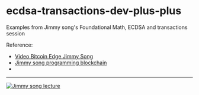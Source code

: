 # ecdsa-transactions-dev-plus-plus
Examples from Jimmy song's  Foundational Math, ECDSA and transactions session

Reference:
- [Video Bitcoin Edge Jimmy Song](https://youtu.be/e6voIwB-An4)
- [Jimmy song programming blockchain](https://github.com/jimmysong/programmingbitcoin/blob/master/ch01.asciidoc)
-



---------------------

[![Jimmy song lecture](https://img.youtube.com/vi/e6voIwB-An4/0.jpg)](https://www.youtube.com/watch?v=e6voIwB-An4)
